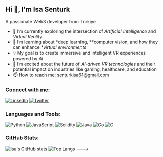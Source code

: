 ## Hi 👋, I'm Isa Senturk
A passionate Web3 developer from Türkiye

- 🔭 I’m currently exploring the intersection of *Artificial Intelligence* and *Virtual Reality*
- 🌱 I’m learning about *deep learning, **computer vision, and how they can enhance **virtual environments*
- 💡 My goal is to create immersive and intelligent VR experiences powered by *AI*
- 🚀 I’m excited about the future of *AI-driven VR technologies* and their potential impact on industries like gaming, healthcare, and education
- 📫 How to reach me: senturkisa61@gmail.com

### Connect with me:
[![LinkedIn](https://img.shields.io/badge/LinkedIn-0077B5?style=for-the-badge&logo=linkedin&logoColor=white)](https://linkedin.com/in/USERNAME)
[![Twitter](https://img.shields.io/badge/Twitter-1DA1F2?style=for-the-badge&logo=twitter&logoColor=white)](https://twitter.com/USERNAME)

### Languages and Tools:
![Python](https://img.shields.io/badge/-Python-05122A?style=flat&logo=python)
![JavaScript](https://img.shields.io/badge/-JavaScript-05122A?style=flat&logo=javascript)
![Solidity](https://img.shields.io/badge/-Solidity-05122A?style=flat&logo=solidity)
![Java](https://img.shields.io/badge/-Java-05122A?style=flat&logo=java)
![Go](https://img.shields.io/badge/-Go-05122A?style=flat&logo=go)
![C](https://img.shields.io/badge/-C-05122A?style=flat&logo=c)

### GitHub Stats:
![Isa's GitHub stats](https://github-readme-stats.vercel.app/api?username=USERNAME&show_icons=true&theme=radical)
![Top Langs](https://github-readme-stats.vercel.app/api/top-langs/?username=USERNAME&layout=compact&theme=radical)
--->
